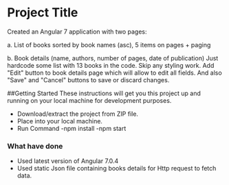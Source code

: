 # Project Title

Created an Angular 7 application with two pages:

a. List of books sorted by book names (asc), 5 items on pages + paging

b. Book details (name, authors, number of pages, date of publication)
Just hardcode some list with 13 books in the code. Skip any styling work.
Add "Edit" button to book details page which will allow to edit all fields. And also "Save" and "Cancel" buttons to save or discard changes.

##Getting Started
These instructions will get you this project up and running on your local machine for development purposes.
* Download/extract the project from ZIP file. 
* Place into your local machine.
* Run Command 
-npm install
-npm start



### What have done

* Used latest version of Angular 7.0.4
* Used static Json file containing books details for Http request to fetch data. 




